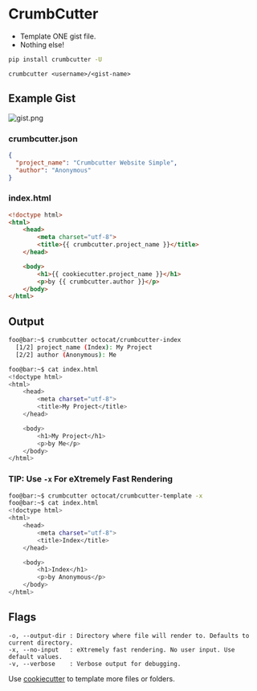 # CrumbCutter

- Template ONE gist file.
- Nothing else!

```bash
pip install crumbcutter -U
```

```console
crumbcutter <username>/<gist-name>
```

## Example Gist

![gist.png](https://imagedelivery.net/XJ_Mp6gVy44G9qfErYd3Hg/26ced78c-2754-4221-6bc6-e93871784700/public)

### crumbcutter.json

```json
{
  "project_name": "Crumbcutter Website Simple",
  "author": "Anonymous"
}
```

### index.html

```html
<!doctype html>
<html>
    <head>
        <meta charset="utf-8">
        <title>{{ crumbcutter.project_name }}</title>
    </head>

    <body>
        <h1>{{ cookiecutter.project_name }}</h1>
        <p>by {{ crumbcutter.author }}</p>
    </body>
</html>
```

## Output

```sh
foo@bar:~$ crumbcutter octocat/crumbcutter-index
  [1/2] project_name (Index): My Project
  [2/2] author (Anonymous): Me
```

```bash
foo@bar:~$ cat index.html
<!doctype html>
<html>
    <head>
        <meta charset="utf-8">
        <title>My Project</title>
    </head>

    <body>
        <h1>My Project</h1>
        <p>by Me</p>
    </body>
</html>
```

### TIP: Use `-x` For eXtremely Fast Rendering

```bash
foo@bar:~$ crumbcutter octocat/crumbcutter-template -x
foo@bar:~$ cat index.html
<!doctype html>
<html>
    <head>
        <meta charset="utf-8">
        <title>Index</title>
    </head>

    <body>
        <h1>Index</h1>
        <p>by Anonymous</p>
    </body>
</html>
```

## Flags

```
-o, --output-dir : Directory where file will render to. Defaults to current directory.
-x, --no-input   : eXtremely fast rendering. No user input. Use default values.
-v, --verbose    : Verbose output for debugging.
```

Use [cookiecutter](https://github.com/cookiecutter/cookiecutter) to template more files or folders.

